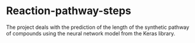 # Reaction-pathway-steps
The project deals with the prediction of the length of the synthetic pathway of compounds using the neural network model from the Keras library.
